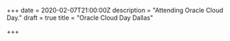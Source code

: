 +++
date = 2020-02-07T21:00:00Z
description = "Attending Oracle Cloud Day."
draft = true
title = "Oracle Cloud Day Dallas"

+++
